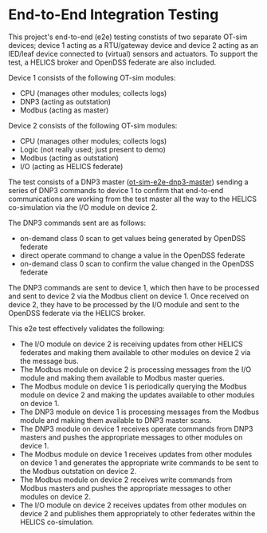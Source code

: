 # End-to-End Integration Testing

This project's end-to-end (e2e) testing constists of two separate OT-sim
devices; device 1 acting as a RTU/gateway device and device 2 acting as an
IED/leaf device connected to (virtual) sensors and actuators. To support the
test, a HELICS broker and OpenDSS federate are also included.

Device 1 consists of the following OT-sim modules:

* CPU (manages other modules; collects logs)
* DNP3 (acting as outstation)
* Modbus (acting as master)

Device 2 consists of the following OT-sim modules:

* CPU (manages other modules; collects logs)
* Logic (not really used; just present to demo)
* Modbus (acting as outstation)
* I/O (acting as HELICS federate)

The test consists of a DNP3 master
([ot-sim-e2e-dnp3-master](../../src/c++/cmd/ot-sim-e2e-dnp3-master)) sending a
series of DNP3 commands to device 1 to confirm that end-to-end communications
are working from the test master all the way to the HELICS co-simulation via the
I/O module on device 2.

The DNP3 commands sent are as follows:

* on-demand class 0 scan to get values being generated by OpenDSS federate
* direct operate command to change a value in the OpenDSS federate
* on-demand class 0 scan to confirm the value changed in the OpenDSS federate

The DNP3 commands are sent to device 1, which then have to be processed and sent
to device 2 via the Modbus client on device 1. Once received on device 2, they
have to be processed by the I/O module and sent to the OpenDSS federate via the
HELICS broker.

This e2e test effectively validates the following:

* The I/O module on device 2 is receiving updates from other HELICS federates
  and making them available to other modules on device 2 via the message bus.
* The Modbus module on device 2 is processing messages from the I/O module and
  making them available to Modbus master queries.
* The Modbus module on device 1 is periodically querying the Modbus module on
  device 2 and making the updates available to other modules on device 1.
* The DNP3 module on device 1 is processing messages from the Modbus module and
  making them available to DNP3 master scans.
* The DNP3 module on device 1 receives operate commands from DNP3 masters and
  pushes the appropriate messages to other modules on device 1.
* The Modbus module on device 1 receives updates from other modules on device 1
  and generates the appropriate write commands to be sent to the Modbus
  outstation on device 2.
* The Modbus module on device 2 receives write commands from Modbus masters and
  pushes the appropriate messages to other modules on device 2.
* The I/O module on device 2 receives updates from other modules on device 2 and
  publishes them appropriately to other federates within the HELICS
  co-simulation.
